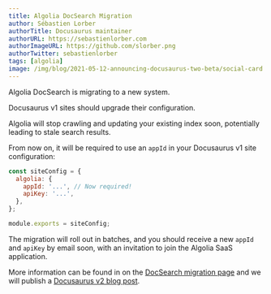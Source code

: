 ```yaml
---
title: Algolia DocSearch Migration
author: Sébastien Lorber
authorTitle: Docusaurus maintainer
authorURL: https://sebastienlorber.com
authorImageURL: https://github.com/slorber.png
authorTwitter: sebastienlorber
tags: [algolia]
image: /img/blog/2021-05-12-announcing-docusaurus-two-beta/social-card.png
---
```


Algolia DocSearch is migrating to a new system.

Docusaurus v1 sites should upgrade their configuration.

<!--truncate-->

Algolia will stop crawling and updating your existing index soon, potentially leading to stale search results.

From now on, it will be required to use an `appId` in your Docusaurus v1 site configuration:

```js
const siteConfig = {
  algolia: {
    appId: '...', // Now required!
    apiKey: '...',
  },
};

module.exports = siteConfig;
```

The migration will roll out in batches, and you should receive a new `appId` and `apiKey` by email soon, with an invitation to join the Algolia SaaS application.

More information can be found in on the [DocSearch migration page](https://docsearch.algolia.com/docs/migrating-from-legacy) and we will publish a [Docusaurus v2 blog post](https://v2.docusaurus.io/blog).
